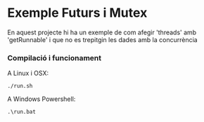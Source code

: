 # Exemple Futurs i Mutex #

En aquest projecte hi ha un exemple de com afegir 'threads' amb 'getRunnable' i que no es trepitgin les dades amb la concurrència

### Compilació i funcionament ###

A Linux i OSX:

```
./run.sh
```

A Windows Powershell:

```
.\run.bat
```
